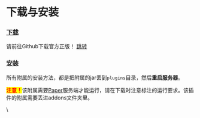 # 下载与安装

### [下载](https://slimefun-addons-wiki.guizhanss.cn/Install?id=%e4%b8%8b%e8%bd%bd) <a href="#xia-zai" id="xia-zai"></a>

请前往Github下载官方正版！ [跳转](https://github.com/SlimefunReloadingProject/RykenSlimeCustomizer/)

### [安装](https://slimefun-addons-wiki.guizhanss.cn/Install?id=%e5%ae%89%e8%a3%85) <a href="#an-zhuang" id="an-zhuang"></a>

所有附属的安装方法，都是把附属的jar丢到`plugins`目录，然后**重启服务器**。

<mark style="color:red;">**注意！**</mark>该附属需要[Paper](https://papermc.io/downloads)服务端才能运行，请在下载时注意标注的运行要求。该插件的附属需要丢进addons文件夹里。

\
